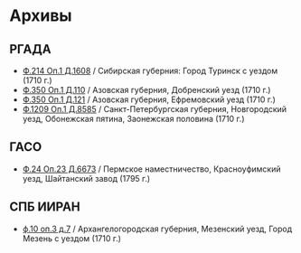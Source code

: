 
# Архивы

## РГАДА

* [Ф.214 Оп.1 Д.1608](РГАДА/214_1_1608.md) / Сибирская губерния: Город Туринск с уездом (1710 г.)
* [Ф.350 Оп.1 Д.110](РГАДА/350_1_110.md) / Азовская губерния, Добренский уезд (1710 г.)
* [Ф.350 Оп.1 Д.121](РГАДА/350_1_121.md) / Азовская губерния, Ефремовский уезд (1710 г.)
* [Ф.1209 Оп.1 Д.8585](РГАДА/1209_1_8585.md) / Санкт-Петербургская губерния, Новгородский уезд, Обонежская пятина, Заонежская половина (1710 г.)

## ГАСО

* [Ф.24 Оп.23 Д.6673](ГАСО/24_23_6673.md) / Пермское наместничество, Красноуфимский уезд, Шайтанский завод (1795 г.)

## СПБ ИИРАН 

* [ф.10 оп.3 д.7](/Источники/СПБ%20ИИРАН/10_3_7.md) / Архангелогородская губерния, Мезенский уезд, Город Мезень с уездом (1710 г.)
